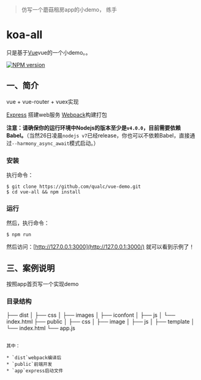 > 仿写一个蘑菇租房app的小demo， 练手
# koa-all

只是基于[Vue](https://github.com/vuejs/vue)vue的一个小demo。。

[![NPM version](https://img.shields.io/npm/v/express.svg)](https://www.npmjs.com/package/express)

## 一、简介

vue + vue-router + vuex实现

[Express](http://www.expressjs.com.cn/) 搭建web服务
[Webpack](http://webpack.github.io/docs/)构建打包

**注意：请确保你的运行环境中Nodejs的版本至少是`v4.0.0`，目前需要依赖Babel。**（当然26日凌晨`nodejs v7`已经release，你也可以不依赖Babel，直接通过`--harmony_async_await`模式启动。）

### 安装

执行命令：
```
$ git clone https://github.com/qualc/vue-demo.git
$ cd vue-all && npm install
```

### 运行

然后，执行命令：
```
$ npm run
```

然后访问：[http://127.0.0.1:3000](http://127.0.0.1:3000/) 就可以看到示例了！

## 三、案例说明
按照app首页写一个实现demo

### 目录结构

├── dist
│   ├── css
│   ├── images
│   ├── iconfont
│   ├── js
│   └── index.html
├── public
│   ├── css
│   ├── image
│   ├── js
│   ├── template
│   └── index.html
└── app.js

```

其中：

* `dist`webpack编译后
* `public`前端开发
* `app`express启动文件

